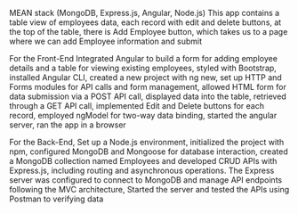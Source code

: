 MEAN stack (MongoDB, Express.js, Angular, Node.js)
This app contains a table view of employees data, each record with edit and delete buttons, at the top of the table, there is Add Employee button, which takes us to a page where we can add Employee information and submit

For the Front-End
Integrated Angular to build a form for adding employee details and a table for viewing existing employees, styled with Bootstrap, installed Angular CLI, created a new project with ng new, set up HTTP and Forms modules for API calls and form management, allowed HTML form for data submission via a POST API call, displayed data into the table, retrieved through a GET API call, implemented Edit and Delete buttons for each record, employed ngModel for two-way data binding, started the angular server, ran the app in a browser 

For the Back-End,
Set up a Node.js environment, initialized the project with npm, configured MongoDB and Mongoose for database interaction, created a MongoDB collection named Employees and developed CRUD APIs with Express.js, including routing and asynchronous operations. The Express server was configured to connect to MongoDB and manage API endpoints following the MVC architecture, Started the server and tested the APIs using Postman to verifying data
